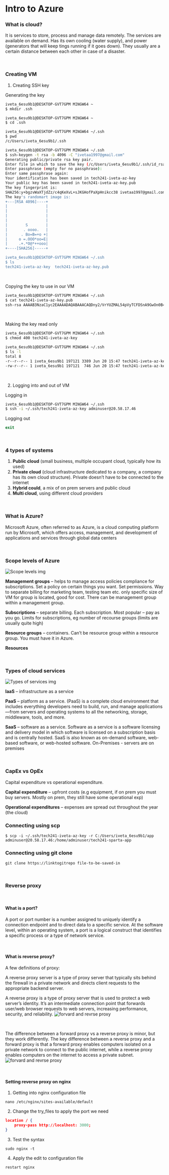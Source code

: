 # Intro to Azure

### What is cloud?
It is services to store, process and manage data remotely. The services are available on demand. Has its own cooling (water supply), and power (generators that will keep tings running if it goes down). They usually are a certain distance between each other in case of a disaster.


<br />

### Creating VM

1. Creating SSH key

Generating the key

``` bash
iveta_6esu9b1@DESKTOP-GVT7GPM MINGW64 ~
$ mkdir .ssh

iveta_6esu9b1@DESKTOP-GVT7GPM MINGW64 ~
$ cd .ssh

iveta_6esu9b1@DESKTOP-GVT7GPM MINGW64 ~/.ssh
$ pwd
/c/Users/iveta_6esu9b1/.ssh

iveta_6esu9b1@DESKTOP-GVT7GPM MINGW64 ~/.ssh
$ ssh-keygen -t rsa -b 4096 -C "ivetaa1997@gmail.com"
Generating public/private rsa key pair.
Enter file in which to save the key (/c/Users/iveta_6esu9b1/.ssh/id_rsa): tech241-iveta-az-key
Enter passphrase (empty for no passphrase):
Enter same passphrase again:
Your identification has been saved in tech241-iveta-az-key
Your public key has been saved in tech241-iveta-az-key.pub
The key fingerprint is:
SHA256:y+bgzvWaXTjdZz/c4qKeXvL+sJKGHofPaXpHnikcc38 ivetaa1997@gmail.com
The key's randomart image is:
+---[RSA 4096]----+
|                 |
|                 |
|                 |
|                 |
|        S        |
|       . oooo.   |
|      . Bo=B=+o +|
|     o =.OOO*oo=E|
|     .+.*O@*++ooo|
+----[SHA256]-----+

iveta_6esu9b1@DESKTOP-GVT7GPM MINGW64 ~/.ssh
$ ls
tech241-iveta-az-key  tech241-iveta-az-key.pub
```

<br />


 Copying the key to use in our VM
 
 ```bash
iveta_6esu9b1@DESKTOP-GVT7GPM MINGW64 ~/.ssh
$ cat tech241-iveta-az-key.pub
ssh-rsa AAAAB3NzaC1yc2EAAAADAQABAAACAQDny2/VrYUZMAL54pVyTCFDSnA9GwOn0B46XlmFa+LNZP8SuKkTxzT/nyC9eO/cBU8qqeZdZm29T+3l4pUNxMNb9gCAl1BLOsMnHX60rdv1HENCBjsg+OW53NgAsQcMPIx4+Zo2NJ1mUouLzXMf0LF+2eGXlGg0pxXPElS0alBIa/P/4FBGwt/J9TL90A/VAf0fmnV9fC0z4Alc/PN2Ig3VXKUFnlbRHtcTITF+mp+fNEOwWw2y6fHOG93ipcbjXkuKJTkcVcWOYenI65av1zCqydUu7ydsVFdY5LhbphsC5y++U5m/3cAPkVD7jNlCZhdjujqIL1LnwwzKgOdGFFicSf/ez+001ktJqfvmx7jmcE0aNPQ== ivetaa1997@gmail.com

 ```

<br />

Making the key read only 

```bash
iveta_6esu9b1@DESKTOP-GVT7GPM MINGW64 ~/.ssh
$ chmod 400 tech241-iveta-az-key

iveta_6esu9b1@DESKTOP-GVT7GPM MINGW64 ~/.ssh
$ ls -l
total 8
-r--r--r-- 1 iveta_6esu9b1 197121 3389 Jun 20 15:47 tech241-iveta-az-key
-rw-r--r-- 1 iveta_6esu9b1 197121  746 Jun 20 15:47 tech241-iveta-az-key.pub

```

<br />

2. Logging into and out of VM

Logging in

```bash
iveta_6esu9b1@DESKTOP-GVT7GPM MINGW64 ~/.ssh
$ ssh -i ~/.ssh/tech241-iveta-az-key adminuser@20.58.17.46

```

Logging out

```PowerShell
exit
```


<br />

### 4 types of systems
1.	**Public cloud** (small business, multiple occupant cloud, typically how its used)
2.	**Private cloud** (cloud infrastructure dedicated to a company, a company has its own cloud structure). Private doesn’t have to be connected to the internet
3.	**Hybrid could**, a mix of on prem servers and public cloud
4.	**Multi cloud**, using different cloud providers 

<br />


### What is Azure?
Microsoft Azure, often referred to as Azure, is a cloud computing platform run by Microsoft, which offers access, management, and development of applications and services through global data centers

<br />


### Scope levels of Azure

![Scope levels img](Screenshot_6.png)

**Management groups** – helps to manage access policies compliance for subscriptions. Set a policy on certain things you want. Set permissions. Way to separate billing for marketing team, testing team etc. only specific size of VM for group is located, good for cost. There can be management group within a management group.

**Subscriptions** – separate billing. Each subscription. Most popular – pay as you go. Limits for subscriptions, eg number of recourse groups (limits are usually quite high)

**Resource groups** – containers.  Can’t be resource group within a resource group. You must have it in Azure.

**Resources**

<br />



### Types of cloud services 

![Types of services img](Screenshot_5.png)

**IaaS** – infrastructure as a service

**PaaS** – platform as a service. (PaaS) is a complete cloud environment that includes everything developers need to build, run, and manage applications—from servers and operating systems to all the networking, storage, middleware, tools, and more.

**SaaS** – software as a service. Software as a service is a software licensing and delivery model in which software is licensed on a subscription basis and is centrally hosted. SaaS is also known as on-demand software, web-based software, or web-hosted software.
On-Premises - servers are on premises

<br />


### CapEx vs OpEx
Capital expenditure vs operational expenditure.

**Capital expenditure** – upfront costs (e.g equipment, if on prem you must buy servers. Mostly on prem, they still have some operational exp)

**Operational expenditures** – expenses are spread out throughout the year (the cloud)


### Connecting using scp

```
$ scp -i ~/.ssh/tech241-iveta-az-key -r C:/Users/iveta_6esu9b1/app adminuser@20.58.17.46:/home/adminuser/tech241-sparta-app
```

### Connecting using git clone

```
git clone https://linktogitrepo file-to-be-saved-in
```

<br />

### Reverse proxy



<br />

#### What is a port?

A port or port number is a number assigned to uniquely identify a connection endpoint and to direct data to a specific service. At the software level, within an operating system, a port is a logical construct that identifies a specific process or a type of network service.

<br />


#### What is reverse proxy?

A few definitions of proxy: 

A reverse proxy server is a type of proxy server that typically sits behind the firewall in a private network and directs client requests to the appropriate backend server. 

A reverse proxy is a type of proxy server that is used to protect a web server’s identity. It’s an intermediate connection point that forwards user/web browser requests to web servers, increasing performance, security, and reliability.
![forvard and revrse proxy](proxy2.jpg)

<br />

The difference between a forward proxy vs a reverse proxy is minor, but they work differently. The key difference between a reverse proxy and a forward proxy is that a forward proxy enables computers isolated on a private network to connect to the public internet, while a reverse proxy enables computers on the internet to access a private subnet.
![forvard and revrse proxy](proxy.jpg)

<br />

#### Setting reverse proxy on nginx

1. Getting into nginx configuration file
```
nano /etc/nginx/sites-available/default
```
2. Change the try_files to apply the port we need
```json
location / {
    proxy-pass http://localhost: 3000;
}
```
3. Test the syntax
```
sudo nginx -t
```
4. Apply the edit to configuration file
```
restart nginx
```